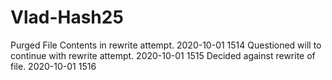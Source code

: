 Vlad-Hash25
=====

Purged File Contents in rewrite attempt. 2020-10-01 1514
Questioned will to continue with rewrite attempt. 2020-10-01 1515
Decided against rewrite of file. 2020-10-01 1516
